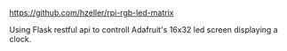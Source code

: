 https://github.com/hzeller/rpi-rgb-led-matrix

Using Flask restful api to controll Adafruit's 16x32 led screen displaying a clock.
